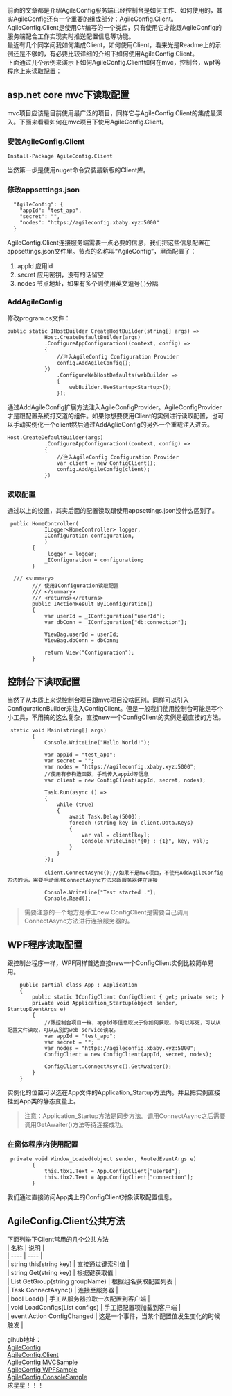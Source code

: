 前面的文章都是介绍AgileConfig服务端已经控制台是如何工作、如何使用的，其实AgileConfig还有一个重要的组成部分：AgileConfig.Client。    
AgileConfig.Client是使用C#编写的一个类库，只有使用它才能跟AgileConfig的服务端配合工作实现实时推送配置信息等功能。    
最近有几个同学问我如何集成Client，如何使用Client，看来光是Readme上的示例还是不够的，有必要比较详细的介绍下如何使用AgileConfig.Client。    
下面通过几个示例来演示下如何AgileConfig.Client如何在mvc，控制台，wpf等程序上来读取配置：
## asp.net core mvc下读取配置
mvc项目应该是目前使用最广泛的项目，同样它与AgileConfig.Client的集成最深入。下面来看看如何在mvc项目下使用AgileConfig.Client。
### 安装AgileConfig.Client
```
Install-Package AgileConfig.Client
```
当然第一步是使用nuget命令安装最新版的Client库。
### 修改appsettings.json
```
  "AgileConfig": {
    "appId": "test_app",
    "secret": "",
    "nodes": "https://agileconfig.xbaby.xyz:5000"
  }
```
AgileConfig.Client连接服务端需要一点必要的信息，我们把这些信息配置在appsettings.json文件里。节点的名称叫“AgileConfig”，里面配置了：   
1. appId 应用id
2. secret 应用密钥，没有的话留空
3. nodes 节点地址，如果有多个则使用英文逗号(,)分隔
    
### AddAgileConfig
修改program.cs文件：
```
public static IHostBuilder CreateHostBuilder(string[] args) =>
            Host.CreateDefaultBuilder(args)
            .ConfigureAppConfiguration((context, config) =>
            {
                //注入AgileConfig Configuration Provider
                config.AddAgileConfig();
            })
                .ConfigureWebHostDefaults(webBuilder =>
                {
                    webBuilder.UseStartup<Startup>();
                });
```
通过AddAgileConfig扩展方法注入AgileConfigProvider。AgileConfigProvider才是跟配置系统打交道的组件。如果你想要使用Client的实例进行读取配置，也可以手动实例化一个client然后通过AddAglieConfig的另外一个重载注入进去。
```
Host.CreateDefaultBuilder(args)
            .ConfigureAppConfiguration((context, config) =>
            {
                //注入AgileConfig Configuration Provider
                var client = new ConfigClient();
                config.AddAgileConfig(client);
            })
```
### 读取配置
通过以上的设置，其实后面的配置读取跟使用appsettings.json没什么区别了。
```
 public HomeController(
            ILogger<HomeController> logger, 
            IConfiguration configuration, 
            )
        {
            _logger = logger;
            _IConfiguration = configuration;
        }

  /// <summary>
        /// 使用IConfiguration读取配置
        /// </summary>
        /// <returns></returns>
        public IActionResult ByIConfiguration()
        {
            var userId = _IConfiguration["userId"];
            var dbConn = _IConfiguration["db:connection"];

            ViewBag.userId = userId;
            ViewBag.dbConn = dbConn;

            return View("Configuration");
        }
```
## 控制台下读取配置
当然了从本质上来说控制台项目跟mvc项目没啥区别。同样可以引入ConfigurationBuilder来注入ConfigClient。但是一般我们使用控制台可能是写个小工具，不用搞的这么复杂，直接new一个ConfigClient的实例是最直接的方法。
```
 static void Main(string[] args)
        {
            Console.WriteLine("Hello World!");

            var appId = "test_app";
            var secret = "";
            var nodes = "https://agileconfig.xbaby.xyz:5000";
            //使用有参构造函数，手动传入appid等信息
            var client = new ConfigClient(appId, secret, nodes);

            Task.Run(async () =>
            {
                while (true)
                {
                    await Task.Delay(5000);
                    foreach (string key in client.Data.Keys)
                    {
                        var val = client[key];
                        Console.WriteLine("{0} : {1}", key, val);
                    }
                }
            });

            client.ConnectAsync();//如果不是mvc项目，不使用AddAgileConfig方法的话，需要手动调用ConnectAsync方法来跟服务器建立连接

            Console.WriteLine("Test started .");
            Console.Read();
```
> 需要注意的一个地方是手工new ConfigClient是需要自己调用ConnectAsync方法进行连接服务器的。

## WPF程序读取配置
跟控制台程序一样，WPF同样首选直接new一个ConfigClient实例比较简单易用。
```
    public partial class App : Application
    {
        public static IConfigClient ConfigClient { get; private set; }
        private void Application_Startup(object sender, StartupEventArgs e)
        {
            //跟控制台项目一样，appid等信息取决于你如何获取。你可以写死，可以从配置文件读取，可以从别的web service读取。
            var appId = "test_app";
            var secret = "";
            var nodes = "https://agileconfig.xbaby.xyz:5000";
            ConfigClient = new ConfigClient(appId, secret, nodes);

            ConfigClient.ConnectAsync().GetAwaiter();
        }
    }
```
实例化的位置可以选在App文件的Application_Startup方法内。并且把实例直接挂到App类的静态变量上。
> 注意：Application_Startup方法是同步方法。调用ConnectAsync之后需要调用GetAwaiter()方法等待连接成功。

### 在窗体程序内使用配置
```
 private void Window_Loaded(object sender, RoutedEventArgs e)
        {
            this.tbx1.Text = App.ConfigClient["userId"];
            this.tbx2.Text = App.ConfigClient["connection"];
        }
```
我们通过直接访问App类上的ConfigClient对象读取配置信息。
## AgileConfig.Client公共方法
下面列举下Client常用的几个公共方法    
| 名称 | 说明 |    
| ---- | ---- |    
| string this[string key] | 直接通过键索引值 |   
| string Get(string key) | 根据键获取值 |    
| List<ConfigItem> GetGroup(string groupName) | 根据组名获取配置列表 |    
| Task<bool> ConnectAsync() | 连接至服务器 |    
| bool Load() | 手工从服务器拉取一次配置到客户端 |    
| void LoadConfigs(List<ConfigItem> configs) | 手工把配置项加载到客户端 |    
| event Action<ConfigChangedArg> ConfigChanged | 这是一个事件，当某个配置值发生变化的时候触发 |     
     
gihub地址：    
[AgileConfig](https://github.com/kklldog/AgileConfig)    
[AgileConfig.Client](https://github.com/kklldog/AgileConfig_Client)    
[AgileConfig MVCSample](https://github.com/kklldog/AgileConfig_Client/tree/master/AgileConfigMVCSample)   
[AgileConfig WPFSample](https://github.com/kklldog/AgileConfig_Client/tree/master/AgileConfigWPFSample)    
[AgileConfig ConsoleSample](https://github.com/kklldog/AgileConfig_Client/tree/master/AgileConfigConsoleSample)    
求星星！！！


